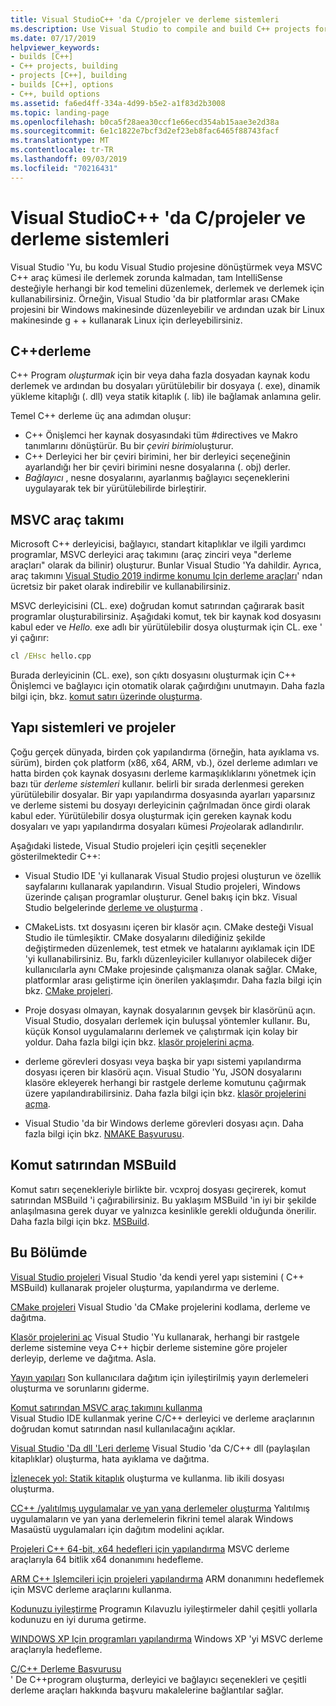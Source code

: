 ```yaml
---
title: Visual StudioC++ 'da C/projeler ve derleme sistemleri
ms.description: Use Visual Studio to compile and build C++ projects for Windows, ARM or Linux based on any project system.
ms.date: 07/17/2019
helpviewer_keywords:
- builds [C++]
- C++ projects, building
- projects [C++], building
- builds [C++], options
- C++, build options
ms.assetid: fa6ed4ff-334a-4d99-b5e2-a1f83d2b3008
ms.topic: landing-page
ms.openlocfilehash: b0ca5f28aea30ccf1e66ecd354ab15aae3e2d38a
ms.sourcegitcommit: 6e1c1822e7bcf3d2ef23eb8fac6465f88743facf
ms.translationtype: MT
ms.contentlocale: tr-TR
ms.lasthandoff: 09/03/2019
ms.locfileid: "70216431"
---
```

# <a name="cc-projects-and-build-systems-in-visual-studio"></a>Visual StudioC++ 'da C/projeler ve derleme sistemleri

Visual Studio 'Yu, bu kodu Visual Studio projesine dönüştürmek veya MSVC C++ araç kümesi ile derlemek zorunda kalmadan, tam IntelliSense desteğiyle herhangi bir kod temelini düzenlemek, derlemek ve derlemek için kullanabilirsiniz. Örneğin, Visual Studio 'da bir platformlar arası CMake projesini bir Windows makinesinde düzenleyebilir ve ardından uzak bir Linux makinesinde g + + kullanarak Linux için derleyebilirsiniz.

## <a name="c-compilation"></a>C++derleme

C++ Program *oluşturmak* için bir veya daha fazla dosyadan kaynak kodu derlemek ve ardından bu dosyaları yürütülebilir bir dosyaya (. exe), dinamik yükleme kitaplığı (. dll) veya statik kitaplık (. lib) ile bağlamak anlamına gelir. 

Temel C++ derleme üç ana adımdan oluşur:

- C++ Önişlemci her kaynak dosyasındaki tüm #directives ve Makro tanımlarını dönüştürür. Bu bir *çeviri birimi*oluşturur.
- C++ Derleyici her bir çeviri birimini, her bir derleyici seçeneğinin ayarlandığı her bir çeviri birimini nesne dosyalarına (. obj) derler.
- *Bağlayıcı* , nesne dosyalarını, ayarlanmış bağlayıcı seçeneklerini uygulayarak tek bir yürütülebilirde birleştirir. 

## <a name="the-msvc-toolset"></a>MSVC araç takımı

Microsoft C++ derleyicisi, bağlayıcı, standart kitaplıklar ve ilgili yardımcı programlar, MSVC derleyici araç takımını (araç zinciri veya "derleme araçları" olarak da bilinir) oluşturur. Bunlar Visual Studio 'Ya dahildir. Ayrıca, araç takımını [Visual Studio 2019 indirme konumu Için derleme araçları](https://visualstudio.microsoft.com/downloads/#build-tools-for-visual-studio-2019)' ndan ücretsiz bir paket olarak indirebilir ve kullanabilirsiniz.

MSVC derleyicisini (CL. exe) doğrudan komut satırından çağırarak basit programlar oluşturabilirsiniz. Aşağıdaki komut, tek bir kaynak kod dosyasını kabul eder ve *Hello.* exe adlı bir yürütülebilir dosya oluşturmak için CL. exe ' yi çağırır: 

```cmd
cl /EHsc hello.cpp
```
Burada derleyicinin (CL. exe), son çıktı dosyasını oluşturmak için C++ Önişlemci ve bağlayıcı için otomatik olarak çağırdığını unutmayın.  Daha fazla bilgi için, bkz. [komut satırı üzerinde oluşturma](building-on-the-command-line.md).

## <a name="build-systems-and-projects"></a>Yapı sistemleri ve projeler

Çoğu gerçek dünyada, birden çok yapılandırma (örneğin, hata ayıklama vs. sürüm), birden çok platform (x86, x64, ARM, vb.), özel derleme adımları ve hatta birden çok kaynak dosyasını derleme karmaşıklıklarını yönetmek için bazı tür *derleme sistemleri* kullanır. belirli bir sırada derlenmesi gereken yürütülebilir dosyalar. Bir yapı yapılandırma dosyasında ayarları yaparsınız ve derleme sistemi bu dosyayı derleyicinin çağrılmadan önce girdi olarak kabul eder. Yürütülebilir dosya oluşturmak için gereken kaynak kodu dosyaları ve yapı yapılandırma dosyaları kümesi *Proje*olarak adlandırılır. 

Aşağıdaki listede, Visual Studio projeleri için çeşitli seçenekler gösterilmektedir C++:

- Visual Studio IDE 'yi kullanarak Visual Studio projesi oluşturun ve özellik sayfalarını kullanarak yapılandırın. Visual Studio projeleri, Windows üzerinde çalışan programlar oluşturur. Genel bakış için bkz. Visual Studio belgelerinde [derleme ve oluşturma](/visualstudio/ide/compiling-and-building-in-visual-studio) .

- CMakeLists. txt dosyasını içeren bir klasör açın. CMake desteği Visual Studio ile tümleşiktir. CMake dosyalarını dilediğiniz şekilde değiştirmeden düzenlemek, test etmek ve hatalarını ayıklamak için IDE 'yi kullanabilirsiniz. Bu, farklı düzenleyiciler kullanıyor olabilecek diğer kullanıcılarla aynı CMake projesinde çalışmanıza olanak sağlar. CMake, platformlar arası geliştirme için önerilen yaklaşımdır. Daha fazla bilgi için bkz. [CMake projeleri](cmake-projects-in-visual-studio.md).
 
- Proje dosyası olmayan, kaynak dosyalarının gevşek bir klasörünü açın. Visual Studio, dosyaları derlemek için buluşsal yöntemler kullanır. Bu, küçük Konsol uygulamalarını derlemek ve çalıştırmak için kolay bir yoldur. Daha fazla bilgi için bkz. [klasör projelerini açma](open-folder-projects-cpp.md).

- derleme görevleri dosyası veya başka bir yapı sistemi yapılandırma dosyası içeren bir klasörü açın. Visual Studio 'Yu, JSON dosyalarını klasöre ekleyerek herhangi bir rastgele derleme komutunu çağırmak üzere yapılandırabilirsiniz. Daha fazla bilgi için bkz. [klasör projelerini açma](open-folder-projects-cpp.md).
 
- Visual Studio 'da bir Windows derleme görevleri dosyası açın. Daha fazla bilgi için bkz. [NMAKE Başvurusu](reference/nmake-reference.md).

## <a name="msbuild-from-the-command-line"></a>Komut satırından MSBuild 

Komut satırı seçenekleriyle birlikte bir. vcxproj dosyası geçirerek, komut satırından MSBuild 'i çağırabilirsiniz. Bu yaklaşım MSBuild 'in iyi bir şekilde anlaşılmasına gerek duyar ve yalnızca kesinlikle gerekli olduğunda önerilir. Daha fazla bilgi için bkz. [MSBuild](msbuild-visual-cpp.md).

## <a name="in-this-section"></a>Bu Bölümde

[Visual Studio projeleri](creating-and-managing-visual-cpp-projects.md) Visual Studio 'da kendi yerel yapı sistemini ( C++ MSBuild) kullanarak projeler oluşturma, yapılandırma ve derleme.

[CMake projeleri](cmake-projects-in-visual-studio.md) Visual Studio 'da CMake projelerini kodlama, derleme ve dağıtma.

[Klasör projelerini aç](open-folder-projects-cpp.md) Visual Studio 'Yu kullanarak, herhangi bir rastgele derleme sistemine veya C++ hiçbir derleme sistemine göre projeler derleyip, derleme ve dağıtma. Asla. 

[Yayın yapıları](release-builds.md) Son kullanıcılara dağıtım için iyileştirilmiş yayın derlemeleri oluşturma ve sorunlarını giderme.

[Komut satırından MSVC araç takımını kullanma](building-on-the-command-line.md)<br/>
Visual Studio IDE kullanmak yerine C/C++ derleyici ve derleme araçlarının doğrudan komut satırından nasıl kullanılacağını açıklar.

[Visual Studio 'Da dll 'Leri derleme](dlls-in-visual-cpp.md) Visual Studio 'da C/C++ dll (paylaşılan kitaplıklar) oluşturma, hata ayıklama ve dağıtma.

[İzlenecek yol: Statik kitaplık](walkthrough-creating-and-using-a-static-library-cpp.md) oluşturma ve kullanma. lib ikili dosyası oluşturma.

[CC++ /yalıtılmış uygulamalar ve yan yana derlemeler oluşturma](building-c-cpp-isolated-applications-and-side-by-side-assemblies.md) Yalıtılmış uygulamaların ve yan yana derlemelerin fikrini temel alarak Windows Masaüstü uygulamaları için dağıtım modelini açıklar.

[Projeleri C++ 64-bit, x64 hedefleri için yapılandırma](configuring-programs-for-64-bit-visual-cpp.md) MSVC derleme araçlarıyla 64 bitlik x64 donanımını hedefleme.

[ARM C++ Işlemcileri için projeleri yapılandırma](configuring-programs-for-arm-processors-visual-cpp.md) ARM donanımını hedeflemek için MSVC derleme araçlarını kullanma.

[Kodunuzu iyileştirme](optimizing-your-code.md) Programın Kılavuzlu iyileştirmeler dahil çeşitli yollarla kodunuzu en iyi duruma getirme.

[WINDOWS XP Için programları yapılandırma](configuring-programs-for-windows-xp.md) Windows XP 'yi MSVC derleme araçlarıyla hedefleme.

[C/C++ Derleme Başvurusu](reference/c-cpp-building-reference.md)<br/>
' De C++program oluşturma, derleyici ve bağlayıcı seçenekleri ve çeşitli derleme araçları hakkında başvuru makalelerine bağlantılar sağlar.
